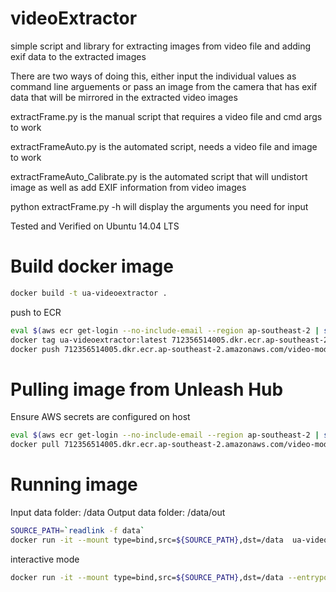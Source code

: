 videoExtractor
==============

simple script and library for extracting images from video file and adding exif data to the extracted images

There are two ways of doing this, either input the individual values as command line arguements or pass an image from the camera that has exif data that will be mirrored in the extracted video images

extractFrame.py is the manual script that requires a video file and cmd args to work

extractFrameAuto.py is the automated script, needs a video file and image to work

extractFrameAuto_Calibrate.py is the automated script that will undistort image as well
as add EXIF information from video images

python extractFrame.py -h will display the arguments you need for input

Tested and Verified on Ubuntu 14.04 LTS


# Build docker image

```bash
docker build -t ua-videoextractor .

```

push to ECR
```bash
eval $(aws ecr get-login --no-include-email --region ap-southeast-2 | sed 's|https://||')
docker tag ua-videoextractor:latest 712356514005.dkr.ecr.ap-southeast-2.amazonaws.com/video-modelling:ua-videoextractor
docker push 712356514005.dkr.ecr.ap-southeast-2.amazonaws.com/video-modelling:ua-videoextractor

```

# Pulling image from Unleash Hub

Ensure AWS secrets are configured on host

```bash
eval $(aws ecr get-login --no-include-email --region ap-southeast-2 | sed 's|https://||')
docker pull 712356514005.dkr.ecr.ap-southeast-2.amazonaws.com/video-modelling:ua-videoextractor
```

# Running image

Input data folder: /data
Output data folder: /data/out
```bash
SOURCE_PATH=`readlink -f data`
docker run -it --mount type=bind,src=${SOURCE_PATH},dst=/data  ua-videoextractor -a 227/100 -focal 4.73 -fnumber 2.2 -cb DJI -cm FC220 -file /data/DJI_0817.MP4

```

interactive mode

```bash
docker run -it --mount type=bind,src=${SOURCE_PATH},dst=/data --entrypoint "/bin/bash" ua-videoextractor
```